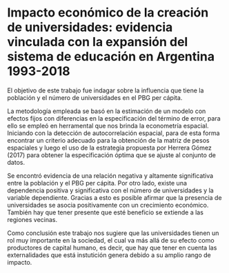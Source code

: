 # Impacto económico de la creación de universidades: evidencia vinculada con la expansión del sistema de educación en Argentina 1993-2018

El objetivo de este trabajo fue indagar sobre la influencia que tiene la población y el número de universidades en el PBG per cápita.  

La metodología empleada se basó en la estimación de un modelo con efectos fijos con diferencias en la especificación del término de error, para ello se empleó en herramental que nos brinda la econometría espacial. Iniciando con la detección de autocorrelación espacial, para de esta forma encontrar un criterio adecuado para la obtención de la matriz de pesos espaciales y luego el uso de la estrategia propuesta por Herrera Gómez (2017) para obtener la especificación óptima que se ajuste al conjunto de datos.

Se encontró evidencia de una relación negativa y altamente significativa entre la población y el PBG per cápita. Por otro lado, existe una dependencia positiva y significativa con el número de universidades y la variable dependiente. Gracias a esto es posible afirmar que la presencia de universidades se asocia positivamente con un crecimiento económico. También hay que tener presente que esté beneficio se extiende a las regiones vecinas.

Como conclusión este trabajo nos sugiere que las universidades tienen un rol muy importante en la sociedad, el cual va más allá de su efecto como productores de capital humano, es decir, que hay que tener en cuenta las externalidades que está instutición genera debido a su amplio rango de impacto.